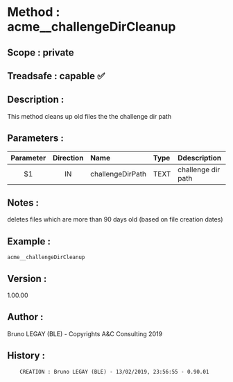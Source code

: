 ﻿# **Method :** acme__challengeDirCleanup## **Scope :** private## **Treadsafe :** capable ✅ ## **Description :** This method cleans up old files the the challenge dir path## **Parameters :** | Parameter | Direction | Name | Type | Ddescription | |:----:|:----:|:----|:----|:----| | $1 | IN | challengeDirPath | TEXT | challenge dir path | ## **Notes :** deletes files which are more than 90 days old (based on file creation dates)## **Example :** ```acme__challengeDirCleanup```## **Version :** 1.00.00## **Author :** Bruno LEGAY (BLE) - Copyrights A&C Consulting 2019## **History :**          CREATION : Bruno LEGAY (BLE) - 13/02/2019, 23:56:55 - 0.90.01